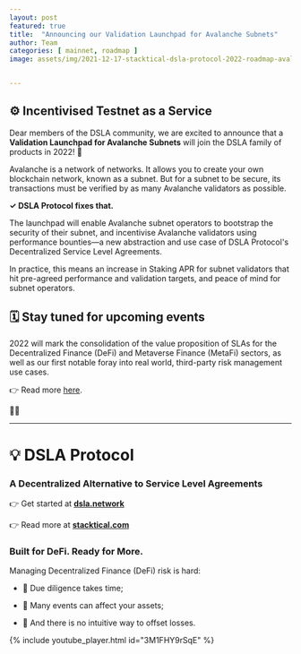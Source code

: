 ```yaml
---
layout: post
featured: true
title:  "Announcing our Validation Launchpad for Avalanche Subnets"
author: Team
categories: [ mainnet, roadmap ]
image: assets/img/2021-12-17-stacktical-dsla-protocol-2022-roadmap-avalanche-subnet-launchpad-blockchain-cryptocurrency-fintech-legaltech-insurtech-itsm-slm-sla-defi-nft.png


---
```


## ⚙️ Incentivised Testnet as a Service

Dear members of the DSLA community, we are excited to announce that a **Validation Launchpad for Avalanche Subnets** will join the DSLA family of products in 2022! 🎉 

Avalanche is a network of networks. It allows you to create your own blockchain network, known as a subnet. But for a subnet to be secure, its transactions must be verified by as many Avalanche validators as possible.

**✓ DSLA Protocol fixes that.**

The launchpad will enable Avalanche subnet operators to bootstrap the security of their subnet, and incentivise Avalanche validators using performance bounties—a new abstraction and use case of DSLA Protocol's Decentralized Service Level Agreements.

In practice, this means an increase in Staking APR for subnet validators that hit pre-agreed performance and validation targets, and peace of mind for subnet operators.

## 🗓 Stay tuned for upcoming events

2022 will mark the consolidation of the value proposition of SLAs for the Decentralized Finance (DeFi) and Metaverse Finance (MetaFi) sectors, as well as our first notable foray into real world, third-party risk management use cases.

👉 Read more [here](https://blog.stacktical.com/mainnet/roadmap/2021/12/19/stacktical-dsla-protocol-2022-roadmap-blockchain-cryptocurrency-fintech-legaltech-insurtech-itsm-slm-sla-defi-nft.html).



💎🤲

---

# 💡 DSLA Protocol

### A Decentralized Alternative to Service Level Agreements

👉 Get started at **[dsla.network](https://dsla.network)** 

👉 Read more at [**stacktical.com**](https://stacktical.com)

### Built for DeFi. Ready for More.

Managing Decentralized Finance (DeFi) risk is hard:

* 🧐 Due diligence takes time;

* 🔻 Many events can affect your assets;

* 🧯 And there is no intuitive way to offset losses.

{% include youtube_player.html id="3M1FHY9rSqE" %}

